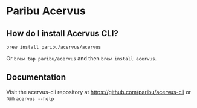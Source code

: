 # Paribu Acervus

## How do I install Acervus CLI?

`brew install paribu/acervus/acervus`

Or `brew tap paribu/acervus` and then `brew install acervus`.

## Documentation

Visit the acervus-cli repository at https://github.com/paribu/acervus-cli or run `acervus --help`
